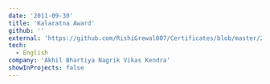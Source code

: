 ```yaml
---
date: '2011-09-30'
title: 'Kalaratna Award'
github: ''
external: 'https://github.com/RishiGrewal007/Certificates/blob/master/2011_09_30_Handwriting_contest.pdf'
tech:
  - English
company: 'Akhil Bhartiya Nagrik Vikas Kendra'
showInProjects: false
---
```



